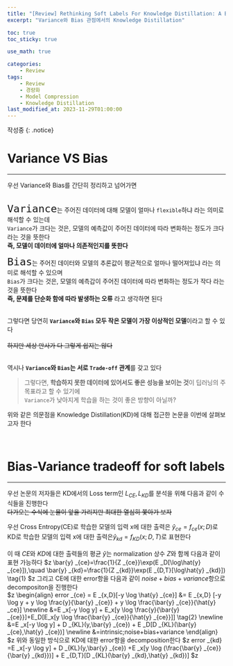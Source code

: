 ```yaml
---
title: "[Review] Rethinking Soft Labels For Knowledge Distillation: A Bias-Variance Tradeoff Perspective, ICLR, 2021"
excerpt: "Variance와 Bias 관점에서의 Knowledge Distillation"

toc: true
toc_sticky: true

use_math: true

categories:
    - Review
tags:
    - Review
    - 경량화
    - Model Compression
    - Knowledge Distillation
last_modified_at: 2023-11-29T01:00:00
---
```

작성중
{: .notice}
<br>

# Variance VS Bias
---
우선 Variance와 Bias를 간단히 정리하고 넘어가면<br>
<br>

<span style="font-size:200%">`Variance`</span>는 주어진 데이터에 대해 모델이 얼마나 `flexible`하냐 라는 의미로 해석할 수 있는데<br>
`Variance`가 크다는 것은, 모델의 예측값이 주어진 데이터에 따라 변화하는 정도가 크다 라는 것을 뜻한다<br>
**즉, 모델이 데이터에 얼마나 의존적인지를 뜻한다**
<br>

<span style="font-size:200%">`Bias`</span>는 주어진 데이터와 모델의 추론값이 평균적으로 얼마나 떨어져있냐 라는 의미로 해석할 수 있으며<br>
`Bias`가 크다는 것은, 모델의 예측갑이 주어진 데이터에 따라 변화하는 정도가 작다 라는 것을 뜻한다<br>
**즉, 문제를 단순화 함에 따라 발생하는 오류** 라고 생각하면 된다<br>
<br>

그렇다면 당연히 **`Variance`와 `Bias` 모두 작은 모델이 가장 이상적인 모델**이라고 할 수 있다<br>
<br>
~~하지만 세상 만사가 다 그렇게 쉽지는 않다~~<br>
<br>

역시나 **`Variance`와 `Bias`는 서로 `Trade-off` 관계**를 갖고 있다<br>

>그렇다면, **학습하지 못한 데이터에 있어서도 좋은 성능을 보이는 것**이 딥러닝의 주 목표라고 할 수 있기에<br>
`Variance`가 낮아지게 학습을 하는 것이 좋은 방향이 아닐까?<br>

위와 같은 의문점을 Knowledge Distillation(KD)에 대해 접근한 논문을 이번에 살펴보고자 한다<br>
<br>
<br>
# Bias-Variance tradeoff for soft labels
---
우선 논문의 저자들은 KD에서의 Loss term인 $L_{CE}, L_{KD}$를 분석을 위해 다음과 같이 수식들을 진행한다<br>
~~다가오는 수식에 눈물이 앞을 가리지만 최대한 열심히 쫓아가 보자~~

우선 Cross Entropy(CE)로 학습한 모델의 입력 x에 대한 출력은 $\hat{y} _{ce}=f _{ce}(x;D)$로<br>
KD로 학습한 모델의 입력 x에 대한 출력은$\hat{y} _{kd}=f _{KD}(x;D,T)$로 표현한다<br>
<br>
이 때 $CE$와 $KD$에 대한 출력들의 평균 $\hat{y}$는 normalization 상수 $Z$와 함께 다음과 같이 표현 가능하다
$z
\bar{y} _{ce}=\frac{1}{Z _{ce}}\exp(E _D[\log\hat{y} _{ce}]),\quad \bar{y} _{kd}=\frac{1}{Z _{kd}}\exp(E _{D,T}[\log\hat{y} _{kd}]) \tag{1}
$z
그리고 CE에 대한 error항을 다음과 같이 $noise+bias+variance$항으로 decompositon을 진행한다<br>
$z
\begin{align}
error _{ce} = E _{x,D}[-y \log \hat{y} _{ce}] &= E _{x,D} [-y \log y + y \log \frac{y}{\bar{y} _{ce}} + y \log \frac{\bar{y} _{ce}}{\hat{y} _ce}] \newline
&=E _x[-y \log y] + E_x[y \log \frac{y}{\bar{y} _{ce}}]+E_D[E_x[y \log \frac{\bar{y} _{ce}}{\hat{y} _{ce}}]] \tag{2} \newline
&=E _x[-y \log y] + D _{KL}(y,\bar{y} _{ce}) + E _D[D _{KL}(\bar{y} _{ce},\hat{y} _{ce})] \newline
&=intrinsic\;noise+bias+variance
\end{align}
$z
위와 동일한 방식으로 KD에 대한 error항을 decomposition한다
$z
error _{kd} =E _x[-y \log y] + D _{KL}(y,\bar{y} _{ce}) +E _x[y \log (\frac{\bar{y} _{ce}}{\bar{y} _{kd}})] + E _{D,T}[D _{KL}(\bar{y} _{kd},\hat{y} _{kd})]
$z